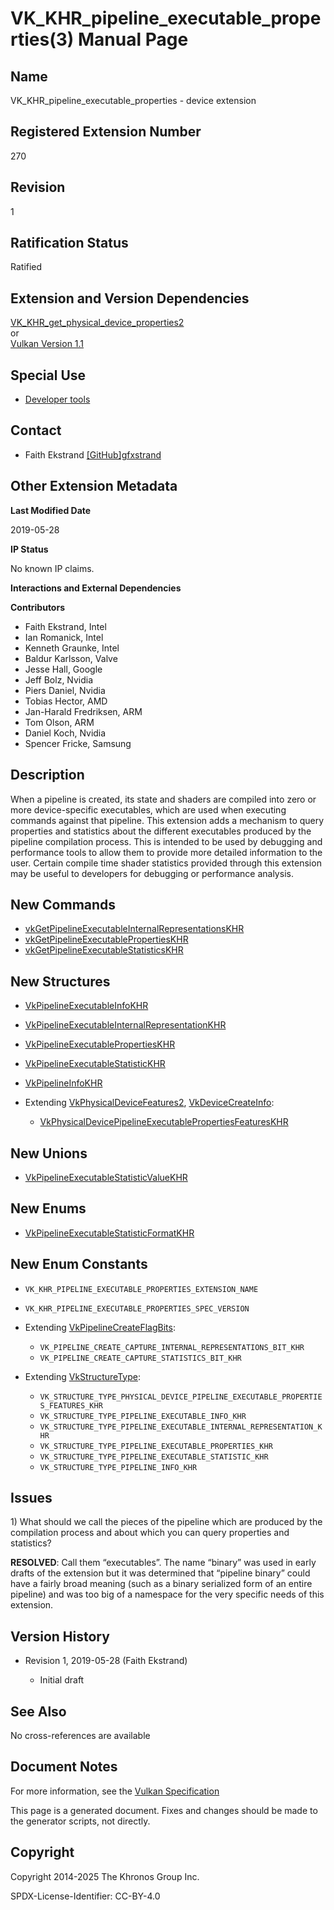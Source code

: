 # VK\_KHR\_pipeline\_executable\_properties(3) Manual Page

## Name

VK\_KHR\_pipeline\_executable\_properties - device extension



## [](#_registered_extension_number)Registered Extension Number

270

## [](#_revision)Revision

1

## [](#_ratification_status)Ratification Status

Ratified

## [](#_extension_and_version_dependencies)Extension and Version Dependencies

[VK\_KHR\_get\_physical\_device\_properties2](https://registry.khronos.org/vulkan/specs/latest/man/html/VK_KHR_get_physical_device_properties2.html)  
or  
[Vulkan Version 1.1](#versions-1.1)

## [](#_special_use)Special Use

- [Developer tools](https://registry.khronos.org/vulkan/specs/latest/html/vkspec.html#extendingvulkan-compatibility-specialuse)

## [](#_contact)Contact

- Faith Ekstrand [\[GitHub\]gfxstrand](https://github.com/KhronosGroup/Vulkan-Docs/issues/new?body=%5BVK_KHR_pipeline_executable_properties%5D%20%40gfxstrand%0A%2AHere%20describe%20the%20issue%20or%20question%20you%20have%20about%20the%20VK_KHR_pipeline_executable_properties%20extension%2A)

## [](#_other_extension_metadata)Other Extension Metadata

**Last Modified Date**

2019-05-28

**IP Status**

No known IP claims.

**Interactions and External Dependencies**

**Contributors**

- Faith Ekstrand, Intel
- Ian Romanick, Intel
- Kenneth Graunke, Intel
- Baldur Karlsson, Valve
- Jesse Hall, Google
- Jeff Bolz, Nvidia
- Piers Daniel, Nvidia
- Tobias Hector, AMD
- Jan-Harald Fredriksen, ARM
- Tom Olson, ARM
- Daniel Koch, Nvidia
- Spencer Fricke, Samsung

## [](#_description)Description

When a pipeline is created, its state and shaders are compiled into zero or more device-specific executables, which are used when executing commands against that pipeline. This extension adds a mechanism to query properties and statistics about the different executables produced by the pipeline compilation process. This is intended to be used by debugging and performance tools to allow them to provide more detailed information to the user. Certain compile time shader statistics provided through this extension may be useful to developers for debugging or performance analysis.

## [](#_new_commands)New Commands

- [vkGetPipelineExecutableInternalRepresentationsKHR](https://registry.khronos.org/vulkan/specs/latest/man/html/vkGetPipelineExecutableInternalRepresentationsKHR.html)
- [vkGetPipelineExecutablePropertiesKHR](https://registry.khronos.org/vulkan/specs/latest/man/html/vkGetPipelineExecutablePropertiesKHR.html)
- [vkGetPipelineExecutableStatisticsKHR](https://registry.khronos.org/vulkan/specs/latest/man/html/vkGetPipelineExecutableStatisticsKHR.html)

## [](#_new_structures)New Structures

- [VkPipelineExecutableInfoKHR](https://registry.khronos.org/vulkan/specs/latest/man/html/VkPipelineExecutableInfoKHR.html)
- [VkPipelineExecutableInternalRepresentationKHR](https://registry.khronos.org/vulkan/specs/latest/man/html/VkPipelineExecutableInternalRepresentationKHR.html)
- [VkPipelineExecutablePropertiesKHR](https://registry.khronos.org/vulkan/specs/latest/man/html/VkPipelineExecutablePropertiesKHR.html)
- [VkPipelineExecutableStatisticKHR](https://registry.khronos.org/vulkan/specs/latest/man/html/VkPipelineExecutableStatisticKHR.html)
- [VkPipelineInfoKHR](https://registry.khronos.org/vulkan/specs/latest/man/html/VkPipelineInfoKHR.html)
- Extending [VkPhysicalDeviceFeatures2](https://registry.khronos.org/vulkan/specs/latest/man/html/VkPhysicalDeviceFeatures2.html), [VkDeviceCreateInfo](https://registry.khronos.org/vulkan/specs/latest/man/html/VkDeviceCreateInfo.html):
  
  - [VkPhysicalDevicePipelineExecutablePropertiesFeaturesKHR](https://registry.khronos.org/vulkan/specs/latest/man/html/VkPhysicalDevicePipelineExecutablePropertiesFeaturesKHR.html)

## [](#_new_unions)New Unions

- [VkPipelineExecutableStatisticValueKHR](https://registry.khronos.org/vulkan/specs/latest/man/html/VkPipelineExecutableStatisticValueKHR.html)

## [](#_new_enums)New Enums

- [VkPipelineExecutableStatisticFormatKHR](https://registry.khronos.org/vulkan/specs/latest/man/html/VkPipelineExecutableStatisticFormatKHR.html)

## [](#_new_enum_constants)New Enum Constants

- `VK_KHR_PIPELINE_EXECUTABLE_PROPERTIES_EXTENSION_NAME`
- `VK_KHR_PIPELINE_EXECUTABLE_PROPERTIES_SPEC_VERSION`
- Extending [VkPipelineCreateFlagBits](https://registry.khronos.org/vulkan/specs/latest/man/html/VkPipelineCreateFlagBits.html):
  
  - `VK_PIPELINE_CREATE_CAPTURE_INTERNAL_REPRESENTATIONS_BIT_KHR`
  - `VK_PIPELINE_CREATE_CAPTURE_STATISTICS_BIT_KHR`
- Extending [VkStructureType](https://registry.khronos.org/vulkan/specs/latest/man/html/VkStructureType.html):
  
  - `VK_STRUCTURE_TYPE_PHYSICAL_DEVICE_PIPELINE_EXECUTABLE_PROPERTIES_FEATURES_KHR`
  - `VK_STRUCTURE_TYPE_PIPELINE_EXECUTABLE_INFO_KHR`
  - `VK_STRUCTURE_TYPE_PIPELINE_EXECUTABLE_INTERNAL_REPRESENTATION_KHR`
  - `VK_STRUCTURE_TYPE_PIPELINE_EXECUTABLE_PROPERTIES_KHR`
  - `VK_STRUCTURE_TYPE_PIPELINE_EXECUTABLE_STATISTIC_KHR`
  - `VK_STRUCTURE_TYPE_PIPELINE_INFO_KHR`

## [](#_issues)Issues

1\) What should we call the pieces of the pipeline which are produced by the compilation process and about which you can query properties and statistics?

**RESOLVED**: Call them “executables”. The name “binary” was used in early drafts of the extension but it was determined that “pipeline binary” could have a fairly broad meaning (such as a binary serialized form of an entire pipeline) and was too big of a namespace for the very specific needs of this extension.

## [](#_version_history)Version History

- Revision 1, 2019-05-28 (Faith Ekstrand)
  
  - Initial draft

## [](#_see_also)See Also

No cross-references are available

## [](#_document_notes)Document Notes

For more information, see the [Vulkan Specification](https://registry.khronos.org/vulkan/specs/latest/html/vkspec.html#VK_KHR_pipeline_executable_properties)

This page is a generated document. Fixes and changes should be made to the generator scripts, not directly.

## [](#_copyright)Copyright

Copyright 2014-2025 The Khronos Group Inc.

SPDX-License-Identifier: CC-BY-4.0